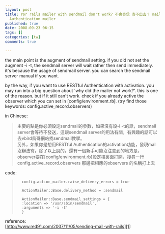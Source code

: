 ```yaml
---
layout: post
title: ror rails mailer with sendmail don't work? 不會寄信 寄不出去？ mailer setup設定 RESTful
  Authentication mailer
published: true
date: 2008-09-23 06:15
tags: []
categories: [tw]
comments: true

---
```



the main point is the augment of sendmail setting. if you did not set the augment -i -t, the sendmail server will wait rather then send immediately. it's because the usage of sendmail server. you can search the sendmail server manual if you want.  
  
by the way, if you want to use RESTful Authentication with activation. you may run into a big question about 'why did the mailer not work?'. this is one of the reason. but if it still can't work. check if you already active the observer which you can set in [config/environment.rb]. (try find those keywords: config.active_record.observers)  
  
in Chinese:  

> 主要的點是你必須設定sendmail的參數，如果沒有設-i -t的話，sendmail server會等待不發送，這跟sendmail server的用法有關，有興趣的話可以去vbird鳥哥網站找sendmail教學。  
> 另外，如果你是想用RESTful Authentication的activation功能，發現mail沒辦法寄，除了以上說的，還有一個新手可能沒注意到的地方是，observer要在[config/environment.rb]設定檔裏面打開，搜尋一行config.active_record.observers 那邊把相應的observers 的名稱打上去  
> 

  
  

> 

code:  

> 		config.action_mailer.raise_delivery_errors = true  
> 		  
> 		ActionMailer::Base.delivery_method = :sendmail  
> 		  
> 		ActionMailer::Base.sendmail_settings = {  
> 		:location => '/usr/sbin/sendmail',  
> 		:arguments => '-i -t'  
> 		}  
> 		 

  
reference:  
[http://www.red91.com/2007/11/05/sending-mail-with-rails][1]

[1]: http://www.red91.com/2007/11/05/sending-mail-with-rails
